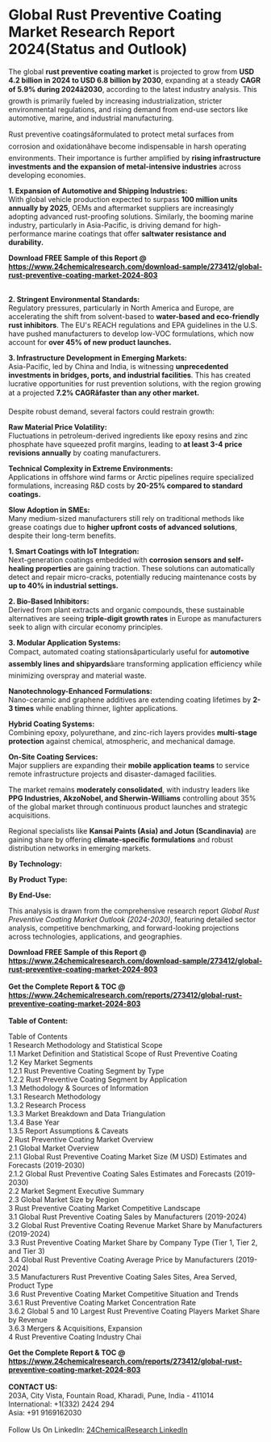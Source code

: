 <h1>Global Rust Preventive Coating Market Research Report 2024(Status and Outlook)</h1><p>The global <strong>rust preventive coating market</strong> is projected to grow from <strong>USD 4.2 billion in 2024 to USD 6.8 billion by 2030</strong>, expanding at a steady <strong>CAGR of 5.9% during 2024â2030</strong>, according to the latest industry analysis. This growth is primarily fueled by increasing industrialization, stricter environmental regulations, and rising demand from end-use sectors like automotive, marine, and industrial manufacturing.</p><p>Rust preventive coatingsâformulated to protect metal surfaces from corrosion and oxidationâhave become indispensable in harsh operating environments. Their importance is further amplified by <strong>rising infrastructure investments and the expansion of metal-intensive industries</strong> across developing economies.</p><p><strong>1. Expansion of Automotive and Shipping Industries:</strong><br>
With global vehicle production expected to surpass <strong>100 million units annually by 2025</strong>, OEMs and aftermarket suppliers are increasingly adopting advanced rust-proofing solutions. Similarly, the booming marine industry, particularly in Asia-Pacific, is driving demand for high-performance marine coatings that offer <strong>saltwater resistance and durability.</strong></p><div><b>Download FREE Sample of this Report @ 
            <a href="https://www.24chemicalresearch.com/download-sample/273412/global-rust-preventive-coating-market-2024-803">
            https://www.24chemicalresearch.com/download-sample/273412/global-rust-preventive-coating-market-2024-803</a></b></div><br><p><strong>2. Stringent Environmental Standards:</strong><br>
Regulatory pressures, particularly in North America and Europe, are accelerating the shift from solvent-based to <strong>water-based and eco-friendly rust inhibitors</strong>. The EU's REACH regulations and EPA guidelines in the U.S. have pushed manufacturers to develop low-VOC formulations, which now account for <strong>over 45% of new product launches.</strong></p><p><strong>3. Infrastructure Development in Emerging Markets:</strong><br>
Asia-Pacific, led by China and India, is witnessing <strong>unprecedented investments in bridges, ports, and industrial facilities</strong>. This has created lucrative opportunities for rust prevention solutions, with the region growing at a projected <strong>7.2% CAGRâfaster than any other market.</strong></p><p>Despite robust demand, several factors could restrain growth:</p><p><strong>Raw Material Price Volatility:</strong><br>
    Fluctuations in petroleum-derived ingredients like epoxy resins and zinc phosphate have squeezed profit margins, leading to <strong>at least 3-4 price revisions annually</strong> by coating manufacturers.</p><p><strong>Technical Complexity in Extreme Environments:</strong><br>
    Applications in offshore wind farms or Arctic pipelines require specialized formulations, increasing R&amp;D costs by <strong>20-25% compared to standard coatings.</strong></p><p><strong>Slow Adoption in SMEs:</strong><br>
    Many medium-sized manufacturers still rely on traditional methods like grease coatings due to <strong>higher upfront costs of advanced solutions</strong>, despite their long-term benefits.</p><p><strong>1. Smart Coatings with IoT Integration:</strong><br>
Next-generation coatings embedded with <strong>corrosion sensors and self-healing properties</strong> are gaining traction. These solutions can automatically detect and repair micro-cracks, potentially reducing maintenance costs by <strong>up to 40% in industrial settings.</strong></p><p><strong>2. Bio-Based Inhibitors:</strong><br>
Derived from plant extracts and organic compounds, these sustainable alternatives are seeing <strong>triple-digit growth rates</strong> in Europe as manufacturers seek to align with circular economy principles.</p><p><strong>3. Modular Application Systems:</strong><br>
Compact, automated coating stationsâparticularly useful for <strong>automotive assembly lines and shipyards</strong>âare transforming application efficiency while minimizing overspray and material waste.</p><p><strong>Nanotechnology-Enhanced Formulations:</strong><br>
    Nano-ceramic and graphene additives are extending coating lifetimes by <strong>2-3 times</strong> while enabling thinner, lighter applications.</p><p><strong>Hybrid Coating Systems:</strong><br>
    Combining epoxy, polyurethane, and zinc-rich layers provides <strong>multi-stage protection</strong> against chemical, atmospheric, and mechanical damage.</p><p><strong>On-Site Coating Services:</strong><br>
    Major suppliers are expanding their <strong>mobile application teams</strong> to service remote infrastructure projects and disaster-damaged facilities.</p><p>The market remains <strong>moderately consolidated</strong>, with industry leaders like <strong>PPG Industries, AkzoNobel, and Sherwin-Williams</strong> controlling about 35% of the global market through continuous product launches and strategic acquisitions.</p><p>Regional specialists like <strong>Kansai Paints (Asia) and Jotun (Scandinavia)</strong> are gaining share by offering <strong>climate-specific formulations</strong> and robust distribution networks in emerging markets.</p><p><strong>By Technology:</strong></p><p><strong>By Product Type:</strong></p><p><strong>By End-Use:</strong></p><p>This analysis is drawn from the comprehensive research report <em>Global Rust Preventive Coating Market Outlook (2024-2030)</em>, featuring detailed sector analysis, competitive benchmarking, and forward-looking projections across technologies, applications, and geographies.</p><div><b>Download FREE Sample of this Report @ 
            <a href="https://www.24chemicalresearch.com/download-sample/273412/global-rust-preventive-coating-market-2024-803">
            https://www.24chemicalresearch.com/download-sample/273412/global-rust-preventive-coating-market-2024-803</a></b></div><br><div><b>Get the Complete Report & TOC @ 
            <a href="https://www.24chemicalresearch.com/reports/273412/global-rust-preventive-coating-market-2024-803">
            https://www.24chemicalresearch.com/reports/273412/global-rust-preventive-coating-market-2024-803</a></b></div><br>
            <b>Table of Content:</b><p>Table of Contents<br />
1 Research Methodology and Statistical Scope<br />
1.1 Market Definition and Statistical Scope of Rust Preventive Coating<br />
1.2 Key Market Segments<br />
1.2.1 Rust Preventive Coating Segment by Type<br />
1.2.2 Rust Preventive Coating Segment by Application<br />
1.3 Methodology & Sources of Information<br />
1.3.1 Research Methodology<br />
1.3.2 Research Process<br />
1.3.3 Market Breakdown and Data Triangulation<br />
1.3.4 Base Year<br />
1.3.5 Report Assumptions & Caveats<br />
2 Rust Preventive Coating Market Overview<br />
2.1 Global Market Overview<br />
2.1.1 Global Rust Preventive Coating Market Size (M USD) Estimates and Forecasts (2019-2030)<br />
2.1.2 Global Rust Preventive Coating Sales Estimates and Forecasts (2019-2030)<br />
2.2 Market Segment Executive Summary<br />
2.3 Global Market Size by Region<br />
3 Rust Preventive Coating Market Competitive Landscape<br />
3.1 Global Rust Preventive Coating Sales by Manufacturers (2019-2024)<br />
3.2 Global Rust Preventive Coating Revenue Market Share by Manufacturers (2019-2024)<br />
3.3 Rust Preventive Coating Market Share by Company Type (Tier 1, Tier 2, and Tier 3)<br />
3.4 Global Rust Preventive Coating Average Price by Manufacturers (2019-2024)<br />
3.5 Manufacturers Rust Preventive Coating Sales Sites, Area Served, Product Type<br />
3.6 Rust Preventive Coating Market Competitive Situation and Trends<br />
3.6.1 Rust Preventive Coating Market Concentration Rate<br />
3.6.2 Global 5 and 10 Largest Rust Preventive Coating Players Market Share by Revenue<br />
3.6.3 Mergers & Acquisitions, Expansion<br />
4 Rust Preventive Coating Industry Chai</p><div><b>Get the Complete Report & TOC @ 
            <a href="https://www.24chemicalresearch.com/reports/273412/global-rust-preventive-coating-market-2024-803">
            https://www.24chemicalresearch.com/reports/273412/global-rust-preventive-coating-market-2024-803</a></b></div><br><b>CONTACT US:</b><br>
            203A, City Vista, Fountain Road, Kharadi, Pune, India - 411014<br>
            International: +1(332) 2424 294<br>
            Asia: +91 9169162030 <br><br>
            Follow Us On LinkedIn: <a href="https://www.linkedin.com/company/24chemicalresearch/">24ChemicalResearch LinkedIn</a>